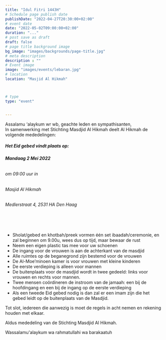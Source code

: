 ```yaml
---
title: "Idul Fitri 1443H"
# Schedule page publish date
publishDate: "2022-04-27T20:30:00+02:00"
# event date
date: "2022-05-02T09:00:00+02:00"
duration: "..."
# post save as draft
draft: false
# page title background image
bg_image: "images/backgrounds/page-title.jpg"
# meta description
description : ""
# Event image
image: "images/events/lebaran.jpg"
# location
location: "Masjid Al Hikmah"



# type
type: "event"


---
```


Assalamu ‘alaykum wr wb, geachte leden en sympathisanten,<br/>
In samenwerking met Stichting Masdjid Al Hikmah deelt Al Hikmah de volgende mededelingen:

##### Het Eid gebed vindt plaats op: </br>
###### <b> Mandaag 2 Mei 2022</b> </br>
###### om 09:00 uur in </br>
###### Masjid Al Hikmah </br>
###### Medlerstraat 4, 2531 HA Den Haag

<br/>
<br/>

* Sholat/gebed en khotbah/preek vormen één set ibaadah/ceremonie, en zal beginnen om 9.00u, wees dus op tijd, maar bewaar de rust
* Neem een eigen plastic tas mee voor uw schoenen
* De ingang voor de vrouwen is aan de achterkant van de masdjid
* Alle ruimtes op de beganegrond zijn bestemd voor de vrouwen
* De Al-Moe’minoen kamer is voor vrouwen met kleine kinderen
* De eerste verdieping is alleen voor mannen
* De buitenplaats voor de masdjid wordt in twee gedeeld: links voor vrouwen en rechts voor mannen.
* Twee mensen coördineren de instroom van de jamaah: een bij de hoofdingang en een bij de ingang op de eerste verdieping
* Als een tweede Eid gebed nodig is dan zal er een imam zijn die het gebed leidt op de buitenplaats van de Masdjid.

Tot slot, iedereen die aanwezig is moet de regels in acht nemen en rekening houden met elkaar.

Aldus mededeling van de Stichting Masdjid Al Hikmah.

Wassalamu'alaykum wa rahmatullahi wa barakaatuh